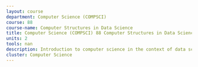 ```yaml
---
layout: course 
department: Computer Science (COMPSCI)
course: 88
course-name: Computer Structures in Data Science
title: Computer Science (COMPSCI) 88 Computer Structures in Data Science
units: 2
tools: nan
description: Introduction to computer science in the context of data science. This course provides a formal and rigorous introduction to the programming topics that appear in Foundations of Data Science, expands the repertoire of computational concepts, and exposes students to techniques of abstraction at several levels, including layers of software and machines from a programmers奨__ point of view. It provides an understanding of the structures that underlie the programs, algorithms, and languages used in data science and other settings. It focuses on paradigms for controlling program complexity, such as functional programming, object-oriented programming, and declarative programming. Mastery of a particular programming language is a valuable side effect of studying these general techniques. It provides practical experience with composing larger computational systems through several significant programming projects. Students coming out of this course will be prepared to develop substantial applications and for further studies in Computer Science, including CS61B. Treatment is CS is designed for a wide range of interests.
cluster: Computer Science
---
```

